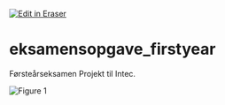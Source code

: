 [![Edit in Eraser](https://firebasestorage.googleapis.com/v0/b/second-petal-295822.appspot.com/o/images%2Fgithub%2FOpen%20in%20Eraser.svg?alt=media&token=968381c8-a7e7-472a-8ed6-4a6626da5501)](https://app.eraser.io/workspace/V5Ad1NgJJcGGNRQtrELH)
# eksamensopgave_firstyear
Førsteårseksamen Projekt til Intec.

![Figure 1](https://firebasestorage.googleapis.com/v0/b/second-petal-295822.appspot.com/o/images%2Fworkspaces%2FV5Ad1NgJJcGGNRQtrELH%2F5DJecUAAWLgqCpQuZfWBE4wniJm1%2F---figure---CgkWPwxYUKlM1uUg5eQUU---figure---CICPT_LyDkZ0D1fmI4vYzA.svg?alt=media&token=52a857f7-8650-45d1-b36b-0e42b39b1388 "Figure 1")




<!--- Eraser file: https://app.eraser.io/workspace/V5Ad1NgJJcGGNRQtrELH --->